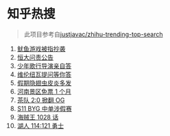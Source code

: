 # 知乎热搜

> 此项目参考自[justjavac/zhihu-trending-top-search](https://github.com/justjavac/zhihu-trending-top-search/blob/main/utils.ts)

<!-- BEGIN -->
  <!-- 最后更新时间:Sun Oct 10 2021 16:15:16 GMT+0000 (Coordinated Universal Time) -->
  1. [鱿鱼游戏被指抄袭](https://www.zhihu.com/search?q=鱿鱼游戏)
1. [恒大问责公告](https://www.zhihu.com/search?q=恒大)
1. [少年歌行导演亲自答](https://www.zhihu.com/search?q=少年歌行)
1. [维伦纽瓦提问等你答](https://www.zhihu.com/search?q=维伦纽瓦)
1. [假期隐翅虫皮炎多发](https://www.zhihu.com/search?q=隐翅虫)
1. [河南景区免票 1 个月](https://www.zhihu.com/search?q=河南景区)
1. [茶队 2:0 掀翻 OG](https://www.zhihu.com/search?q=og)
1. [S11 BYG 中单涉假赛](https://www.zhihu.com/search?q=byg)
1. [海贼王 1028 话](https://www.zhihu.com/search?q=海贼王)
1. [湖人 114:121 勇士](https://www.zhihu.com/search?q=勇士)
  <!-- END -->